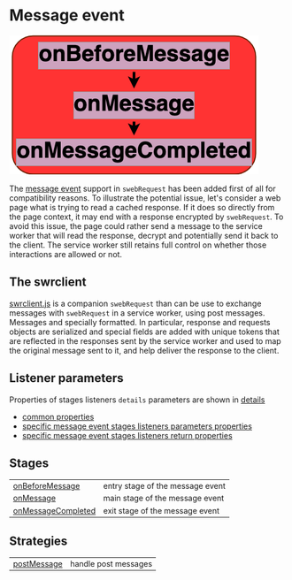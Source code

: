 # Message event

![Stages for the install event](../images/messagestages.png)

The [message event](https://developer.mozilla.org/en-US/docs/Web/API/ServiceWorkerGlobalScope/message_event) support in `swebRequest` has been added first of all for compatibility reasons. To illustrate the potential issue, let's consider a web page what is trying to read a cached response. If it does so directly from the page context, it may end with a response encrypted by `swebRequest`. To avoid this issue, the page could rather send a message to the service worker that will read the response, decrypt and potentially send it back to the client. The service worker still retains full control on whether those interactions are allowed or not. 





## The swrclient
[swrclient.js](../lib/swrclient.js) is a companion `swebRequest` than can be use to exchange messages with `swebRequest` in a service worker, using post messages. Messages and specially formatted. In particular, response and requests objects are serialized and special fields are added with unique tokens that are reflected in the responses sent by the service worker and used to map the original message sent to it, and help deliver the response to the client.


## Listener parameters
Properties of stages listeners `details` parameters are shown in [details](../details.md)
- [common properties](../details.md#all-events-properties)
- [specific message event stages listeners parameters properties](../details.md#message-event-specific-properties)
- [specific message event stages listeners return properties](../details.md#return-message-event-specific-properties)


## Stages
|||
|--|--|
[onBeforeMessage](../stages/onBeforeMessage.md) | entry stage of the message event 
[onMessage](../stages/onMessage.md) | main stage of the message event 
[onMessageCompleted](../stages/onMessageCompleted.md) | exit stage of the message event 

## Strategies
|||
|--|--|
[postMessage](../strategies/postMessage.md) | handle post messages
